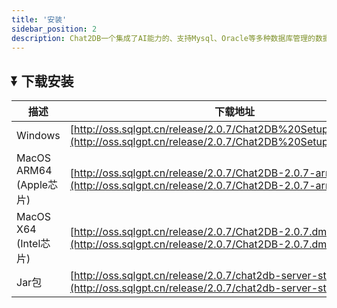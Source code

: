 ```yaml
---
title: '安装'
sidebar_position: 2
description: Chat2DB一个集成了AI能力的、支持Mysql、Oracle等多种数据库管理的数据库客户端工具
---
```


## ⏬ 下载安装
| 描述                   | 下载地址                                                                                                                                                   |
|-----------------------|--------------------------------------------------------------------------------------------------------------------------------------------------------|
| Windows               | [http://oss.sqlgpt.cn/release/2.0.7/Chat2DB%20Setup%202.0.7.exe](http://oss.sqlgpt.cn/release/2.0.7/Chat2DB%20Setup%202.0.7.exe) |
| MacOS ARM64 (Apple芯片) | [http://oss.sqlgpt.cn/release/2.0.7/Chat2DB-2.0.7-arm64.dmg](http://oss.sqlgpt.cn/release/2.0.7/Chat2DB-2.0.7-arm64.dmg)         |
| MacOS X64 (Intel芯片)   | [http://oss.sqlgpt.cn/release/2.0.7/Chat2DB-2.0.7.dmg](http://oss.sqlgpt.cn/release/2.0.7/Chat2DB-2.0.7.dmg)                     |
| Jar包                  | [http://oss.sqlgpt.cn/release/2.0.7/chat2db-server-start.zip](http://oss.sqlgpt.cn/release/2.0.7/chat2db-server-start.zip)       | 